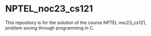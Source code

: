 # NPTEL_noc23_cs121
This repository is for the solution of the course NPTEL noc23_cs121, problem soving through programming in C.
